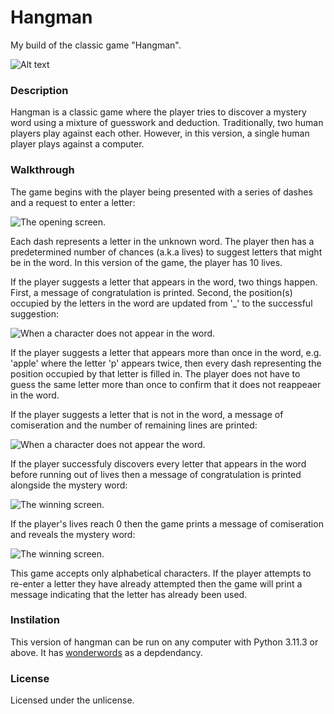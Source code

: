# Hangman
My build of the classic game "Hangman".

![Alt text](title_gif.gif)

### Description
Hangman is a classic game where the player tries to discover a mystery word using a mixture of guesswork and deduction. Traditionally, two human players play against each other. However, in this version, a single human player plays against a computer. 

### Walkthrough

The game begins with the player being presented with a series of dashes and a request to enter a letter:

![The opening screen.](start_of_the_game.png)

Each dash represents a letter in the unknown word. The player then has a predetermined number of chances (a.k.a lives) to suggest letters that might be in the word. In this version of the game, the player has 10 lives. 

If the player suggests a letter that appears in the word, two things happen. First, a message of congratulation is printed. Second, the position(s) occupied by the letters in the word are updated from '_' to the successful suggestion:

![When a character does not appear in the word.](successful_entry.png)

If the player suggests a letter that appears more than once in the word, e.g. 'apple' where the letter 'p' appears twice, then every dash representing the position occupied by that letter is filled in. The player does not have to guess the same letter more than once to confirm that it does not reappeaer in the word.   

If the player suggests a letter that is not in the word, a message of comiseration and the number of remaining lines are printed:

![When a character does not appear the word.](unsuccessful_entry.png)

If the player successfuly discovers every letter that appears in the word before running out of lives then a message of congratulation is printed alongside the mystery word:

![The winning screen.](game_won.png)

If the player's lives reach 0 then the game prints a message of comiseration and reveals the mystery word:

![The winning screen.](game_lost.png)

This game accepts only alphabetical characters. If the player attempts to re-enter a letter they have already attempted then the game will print a message indicating that the letter has already been used.

### Instilation

This version of hangman can be run on any computer with Python 3.11.3 or above. It has [wonderwords](https://github.com/mrmaxguns/wonderwordsmodule) as a depdendancy. 

### License

Licensed under the unlicense. 